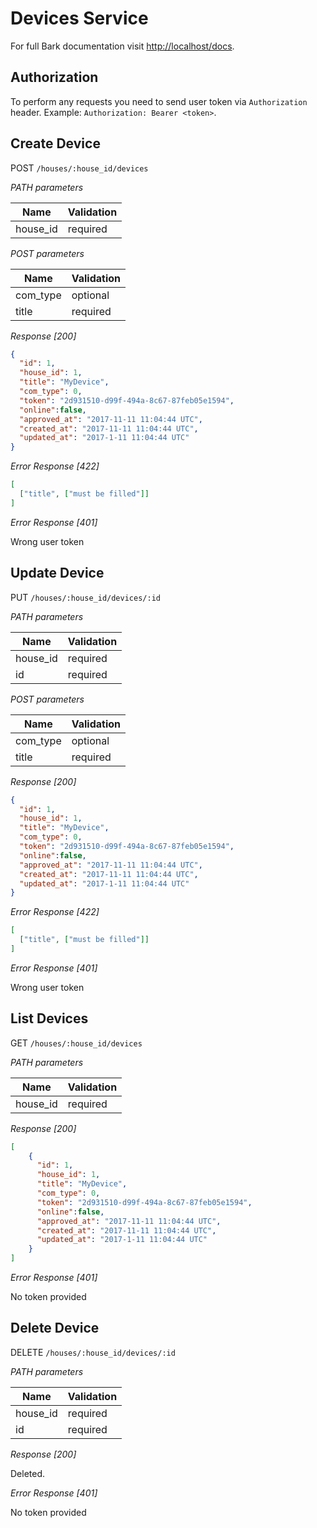 # Devices Service

For full Bark documentation visit [http://localhost/docs](http://localhost/docs).

## Authorization

To perform any requests you need to send user token via `Authorization` header. Example:
`Authorization: Bearer <token>`.

## Create Device

POST `/houses/:house_id/devices`

*PATH parameters*

Name         | Validation
------------ | ------------- 
house_id     | required


*POST parameters*

Name          | Validation
------------  | -------------
com_type      | optional 
title         | required

*Response [200]*

```json
{
  "id": 1,
  "house_id": 1,
  "title": "MyDevice",
  "com_type": 0,
  "token": "2d931510-d99f-494a-8c67-87feb05e1594",
  "online":false,
  "approved_at": "2017-11-11 11:04:44 UTC",
  "created_at": "2017-11-11 11:04:44 UTC",
  "updated_at": "2017-1-11 11:04:44 UTC"
}
```

*Error Response [422]*

```json
[
  ["title", ["must be filled"]]
]
```

*Error Response [401]*

Wrong user token

## Update Device

PUT `/houses/:house_id/devices/:id`

*PATH parameters*

Name         | Validation
------------ | ------------- 
house_id     | required
id           | required


*POST parameters*

Name          | Validation
------------  | -------------
com_type      | optional 
title         | required

*Response [200]*

```json
{
  "id": 1,
  "house_id": 1,
  "title": "MyDevice",
  "com_type": 0,
  "token": "2d931510-d99f-494a-8c67-87feb05e1594",
  "online":false,
  "approved_at": "2017-11-11 11:04:44 UTC",
  "created_at": "2017-11-11 11:04:44 UTC",
  "updated_at": "2017-1-11 11:04:44 UTC"
}
```

*Error Response [422]*

```json
[
  ["title", ["must be filled"]]
]
```

*Error Response [401]*

Wrong user token

## List Devices

GET `/houses/:house_id/devices`

*PATH parameters*

Name         | Validation
------------ | ------------- 
house_id     | required

*Response [200]*

```json
[
    {
      "id": 1,
      "house_id": 1,
      "title": "MyDevice",
      "com_type": 0,
      "token": "2d931510-d99f-494a-8c67-87feb05e1594",
      "online":false,
      "approved_at": "2017-11-11 11:04:44 UTC",
      "created_at": "2017-11-11 11:04:44 UTC",
      "updated_at": "2017-1-11 11:04:44 UTC"
    }
]
```

*Error Response [401]*

No token provided

## Delete Device

DELETE `/houses/:house_id/devices/:id`


*PATH parameters*

Name         | Validation
------------ | ------------- 
house_id     | required
id           | required

*Response [200]*

Deleted.

*Error Response [401]*

No token provided